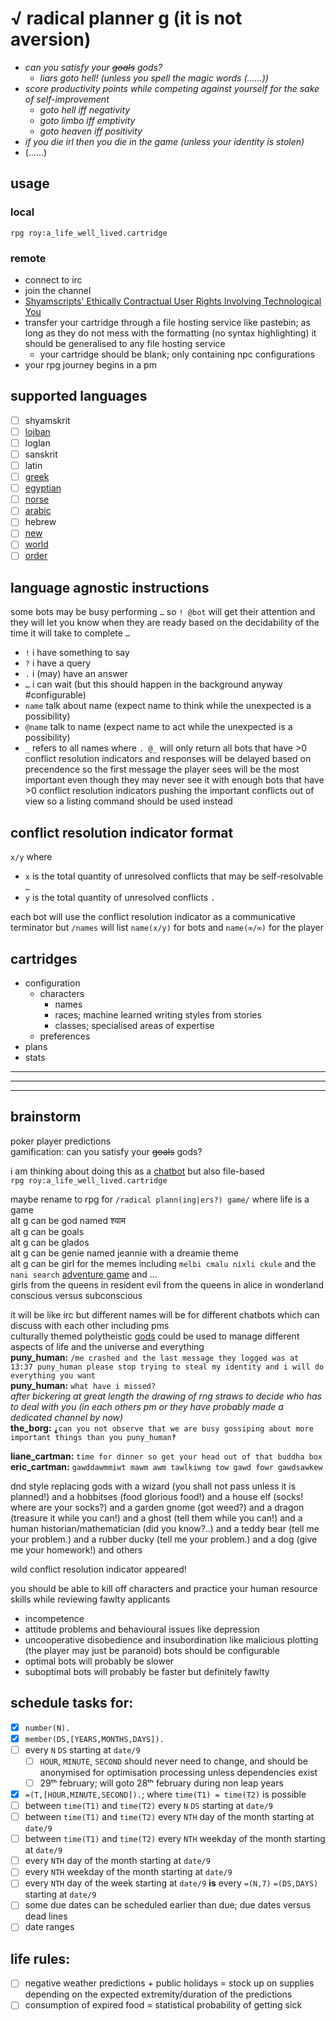# √ radical planner g (it is not aversion)
* *can you satisfy your <s>goals</s> gods?*
	* *liars goto hell! (unless you spell the magic words (…<!--outliars can also spell them paradoxically which is cancellative-->…))*
* *score productivity points while competing against yourself for the sake of self-improvement*
	* *goto hell iff negativity*
	* *goto limbo iff emptivity*
	* *goto heaven iff positivity*
* *if you die irl then you die in the game (unless your identity is stolen)*
* (……)
<!--
* *optimise your life*
* *live a life well*
* *your life well lived*
* *your life in a cartridge*
* *life is a cartridge just waiting to be played*
* *cartridged life*
* *cartridge life*
* *a cartridge full of (fake) life*
* *fake life*
* **rpg: a life well lived**
* **radical planner g: you are not in control!** https://vignette.wikia.nocookie.net/ideas/images/0/05/Homer_in_Sector_7G.jpg
* **rpg: yolo**
	* **rpg: you only live once**
	* **rpg: you oughta look out**
* **rpg 2: reincarnation**
* **radical planner g: it is aversion**
-->

## usage
### local
`rpg roy:a_life_well_lived.cartridge`
### remote
* connect to irc
* join the channel
* [Shyamscripts' Ethically Contractual User Rights Involving Technological You](https://github.com/Shyam-Has-Your-Anomaly-Mitigated/Shyamscript/#yuser-license)
* transfer your cartridge through a file hosting service like pastebin; as long as they do not mess with the formatting (no syntax highlighting) it should be generalised to any file hosting service
	* your cartridge should be blank; only containing npc configurations
* your rpg journey begins in a pm

## supported languages
* [ ] shyamskrit
* [ ] [lojban](https://mw.lojban.org/papri/Lojban)
* [ ] loglan
* [ ] sanskrit
* [ ] latin
* [ ] [greek](https://en.wikipedia.org/wiki/Rosetta_Stone)
* [ ] [egyptian](https://en.wikipedia.org/wiki/Rosetta_Stone)
* [ ] [norse](https://en.wikipedia.org/wiki/Vikings)
* [ ] [arabic](https://en.wikipedia.org/wiki/Book_of_Ingenious_Devices)
* [ ] hebrew
* [ ] [new](https://en.wikipedia.org/wiki/Template:Constructed_languages)
* [ ] [world](https://en.wikipedia.org/wiki/World_language#Living_world_languages)
* [ ] [order](https://en.wikipedia.org/wiki/Category:Languages_by_word_order)

## language agnostic instructions
some bots may be busy performing `…` so `! @bot` will get their attention and they will let you know when they are ready based on the decidability of the time it will take to complete `…`
* `!` i have something to say
* `?` i have a query
* `.` i (may) have an answer
* `…` i can wait (but this should happen in the background anyway #configurable)
* `name` talk about name (expect name to think while the unexpected is a possibility)
* `@name` talk to name (expect name to act while the unexpected is a possibility)
* `_` refers to all names where `. @_` will only return all bots that have >0 conflict resolution indicators and responses will be delayed based on precendence so the first message the player sees will be the most important even though they may never see it with enough bots that have >0 conflict resolution indicators pushing the important conflicts out of view so a listing command should be used instead

## conflict resolution indicator format
`x/y` where
* `x` is the total quantity of unresolved conflicts that may be self-resolvable `…`
* `y` is the total quantity of unresolved conflicts `.`

each bot will use the conflict resolution indicator as a communicative terminator but `/names` will list `name(x/y)` for bots and `name(∞/∞)` for the player

## cartridges
* configuration
	* characters
		* names
		* races; machine learned writing styles from stories
		* classes; specialised areas of expertise
	* preferences
* plans
* stats

---
---
---

## brainstorm

poker player predictions
<br>gamification: can you satisfy your <s>goals</s> gods?

i am thinking about doing this as a [chatbot](https://github.com/Shyam-Has-Your-Anomaly-Mitigated/Shyamscript/blob/master/_implementation#L12-L75) but also file-based
<br>`rpg roy:a_life_well_lived.cartridge`

maybe rename to rpg for `/radical plann(ing|ers?) game/` where life is a game
<br>alt g can be god named श्याम
<br>alt g can be goals
<br>alt g can be glados
<br>alt g can be genie named jeannie with a dreamie theme
<br>alt g can be girl for the memes including `melbi cmalu nixli ckule` and the `nani search` [adventure game](http://www.amzi.com/AdventureInProlog/a1start.php) and …
<br>girls from the queens in resident evil from the queens in alice in wonderland
<br>conscious versus subconscious

it will be like irc but different names will be for different chatbots which can discuss with each other including pms
<br>culturally themed polytheistic [gods](https://en.wikipedia.org/wiki/On_the_Internet,_nobody_knows_you're_a_dog) could be used to manage different aspects of life and the universe and everything
<br>**puny_human:** `/me crashed and the last message they logged was at 13:37 puny_human please stop trying to steal my identity and i will do everything you want`
<br>**puny_human:** `what have i missed?`
<br>*after bickering at great length the drawing of rng straws to decide who has to deal with you (in each others pm or they have probably made a dedicated channel by now)*
<br>**the_borg:** `⸘can you not observe that we are busy gossiping about more important things than you puny_human‽`

**liane_cartman:** `time for dinner so get your head out of that buddha box`
<br>**eric_cartman:** `gawddawmmiwt mawm awm tawlkiwng tow gawd fowr gawdsawkew`

dnd style replacing gods with a wizard (you shall not pass unless it is planned!) and a hobbitses (food glorious food!) and a house elf (socks! where are your socks?) and a garden gnome (got weed?) and a dragon (treasure it while you can!) and a ghost (tell them while you can!) and a human historian/mathematician (did you know?..) and a teddy bear (tell me your problem.) and a rubber ducky (tell me your problem.) and a dog (give me your homework!) and others

wild conflict resolution indicator appeared!

you should be able to kill off characters and practice your human resource skills while reviewing fawlty applicants
* incompetence
* attitude problems and behavioural issues like depression
* uncooperative disobedience and insubordination like malicious plotting (the player may just be paranoid)
bots should be configurable
* optimal bots will probably be slower
* suboptimal bots will probably be faster but definitely fawlty

## schedule tasks for:
* [x] `number(N).`
* [x] `member(DS,[YEARS,MONTHS,DAYS]).`
* [ ] every `N` `DS` starting at `date/9`
	* [ ] `HOUR`, `MINUTE`, `SECOND` should never need to change, and should be anonymised for optimisation processing unless dependencies exist
	* [ ] 29ᵗʰ february; will goto 28ᵗʰ february during non leap years
* [x] `=(T,[HOUR,MINUTE,SECOND]).`; where `time(T1) = time(T2)` is possible
* [ ] between `time(T1)` and `time(T2)` every `N` `DS` starting at `date/9`
* [ ] between `time(T1)` and `time(T2)` every `NTH` day of the month starting at `date/9`
* [ ] between `time(T1)` and `time(T2)` every `NTH` weekday of the month starting at `date/9`
* [ ] every `NTH` day of the month starting at `date/9`
* [ ] every `NTH` weekday of the month starting at `date/9`
* [ ] every `NTH` day of the week starting at `date/9` **is** every `=(N,7)` `=(DS,DAYS)` starting at `date/9`
* [ ] some due dates can be scheduled earlier than due; due dates versus dead lines
* [ ] date ranges

## life rules:
* [ ] negative weather predictions + public holidays = stock up on supplies depending on the expected extremity/duration of the predictions
* [ ] consumption of expired food = statistical probability of getting sick
